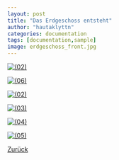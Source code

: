 ```yaml
---
layout: post
title: "Das Erdgeschoss entsteht"
author: "hautaklyttn"
categories: documentation
tags: [documentation,sample]
image: erdgeschoss_front.jpg
---
```


<a href="../assets/img/erdgeschoss_front.jpg" data-lightbox="EG" data-title="">![(02)](../assets/img/erdgeschoss_front.jpg)</a>

<a href="../assets/img/23_08_2019_(1).jpg" data-lightbox="EG" data-title="">![(06)](../assets/img/23_08_2019_(1).jpg)</a>

<a href="../assets/img/23_08_2019_(2).jpg" data-lightbox="EG" data-title="">![(02)](../assets/img/23_08_2019_(2).jpg)</a>

<a href="../assets/img/23_08_2019_(3).jpg" data-lightbox="EG" data-title="">![(03)](../assets/img/23_08_2019_(3).jpg)</a>

<a href="../assets/img/23_08_2019_(4).jpg" data-lightbox="EG" data-title="">![(04)](../assets/img/23_08_2019_(4).jpg)</a>

<a href="../assets/img/23_08_2019_(5).jpg" data-lightbox="EG" data-title="">![(05)](../assets/img/23_08_2019_(5).jpg)</a>

[Zurück](/hausblog)  
